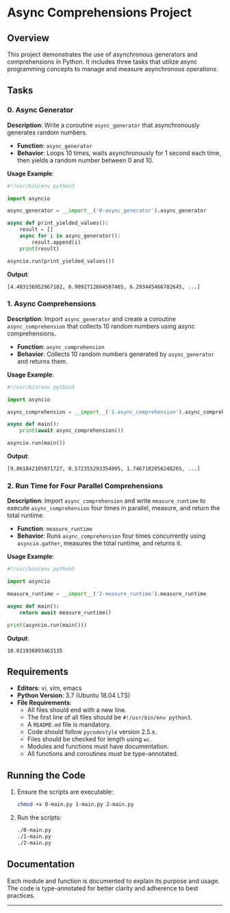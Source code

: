 

# Async Comprehensions Project

## Overview

This project demonstrates the use of asynchronous generators and comprehensions in Python. It includes three tasks that utilize async programming concepts to manage and measure asynchronous operations.

## Tasks

### 0. Async Generator

**Description**: Write a coroutine `async_generator` that asynchronously generates random numbers.

- **Function**: `async_generator`
- **Behavior**: Loops 10 times, waits asynchronously for 1 second each time, then yields a random number between 0 and 10.

**Usage Example**:

```python
#!/usr/bin/env python3

import asyncio

async_generator = __import__('0-async_generator').async_generator

async def print_yielded_values():
    result = []
    async for i in async_generator():
        result.append(i)
    print(result)

asyncio.run(print_yielded_values())
```

**Output**:
```plaintext
[4.403136952967102, 6.9092712604587465, 6.293445466782645, ...]
```

### 1. Async Comprehensions

**Description**: Import `async_generator` and create a coroutine `async_comprehension` that collects 10 random numbers using async comprehensions.

- **Function**: `async_comprehension`
- **Behavior**: Collects 10 random numbers generated by `async_generator` and returns them.

**Usage Example**:

```python
#!/usr/bin/env python3

import asyncio

async_comprehension = __import__('1-async_comprehension').async_comprehension

async def main():
    print(await async_comprehension())

asyncio.run(main())
```

**Output**:
```plaintext
[9.861842105071727, 8.572355293354995, 1.7467182056248265, ...]
```

### 2. Run Time for Four Parallel Comprehensions

**Description**: Import `async_comprehension` and write `measure_runtime` to execute `async_comprehension` four times in parallel, measure, and return the total runtime.

- **Function**: `measure_runtime`
- **Behavior**: Runs `async_comprehension` four times concurrently using `asyncio.gather`, measures the total runtime, and returns it.

**Usage Example**:

```python
#!/usr/bin/env python3

import asyncio

measure_runtime = __import__('2-measure_runtime').measure_runtime

async def main():
    return await measure_runtime()

print(asyncio.run(main()))
```

**Output**:
```plaintext
10.021936893463135
```

## Requirements

- **Editors**: vi, vim, emacs
- **Python Version**: 3.7 (Ubuntu 18.04 LTS)
- **File Requirements**:
  - All files should end with a new line.
  - The first line of all files should be `#!/usr/bin/env python3`.
  - A `README.md` file is mandatory.
  - Code should follow `pycodestyle` version 2.5.x.
  - Files should be checked for length using `wc`.
  - Modules and functions must have documentation.
  - All functions and coroutines must be type-annotated.

## Running the Code

1. Ensure the scripts are executable:
   ```bash
   chmod +x 0-main.py 1-main.py 2-main.py
   ```

2. Run the scripts:
   ```bash
   ./0-main.py
   ./1-main.py
   ./2-main.py
   ```

## Documentation

Each module and function is documented to explain its purpose and usage. The code is type-annotated for better clarity and adherence to best practices.

---
